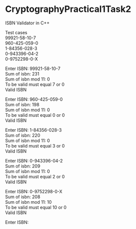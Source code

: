 # CryptographyPractical1Task2
ISBN Validator in C++

Test cases  
99921-58-10-7   
960-425-059-0  
1-84356-028-3  
0-943396-04-2  
0-9752298-0-X

Enter ISBN: 99921-58-10-7  
Sum of isbn: 231                        
Sum of isbn mod 11: 0                            
To be valid must equal 7 or 0                              
Valid ISBN 

Enter ISBN: 960-425-059-0                                     
Sum of isbn: 198                                             
Sum of isbn mod 11: 0                                        
To be valid must equal 0 or 0                                  
Valid ISBN  

Enter ISBN: 1-84356-028-3                                     
Sum of isbn: 220                                             
Sum of isbn mod 11: 0                                        
To be valid must equal 3 or 0                                 
Valid ISBN 

Enter ISBN: 0-943396-04-2                                     
Sum of isbn: 209                                             
Sum of isbn mod 11: 0                                        
To be valid must equal 2 or 0                                 
Valid ISBN  

Enter ISBN: 0-9752298-0-X                                     
Sum of isbn: 208                                            
Sum of isbn mod 11: 10                                       
To be valid must equal 10 or 0                             
Valid ISBN      

Enter ISBN: 
